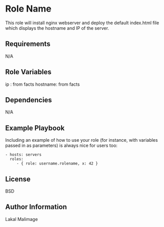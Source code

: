 Role Name
=========

This role will install nginx webserver and deploy the default index.html file which displays the hostname and IP of the server.

Requirements
------------

N/A

Role Variables
--------------

ip : from facts
hostname: from facts

Dependencies
------------

N/A

Example Playbook
----------------

Including an example of how to use your role (for instance, with variables passed in as parameters) is always nice for users too:

    - hosts: servers
      roles:
         - { role: username.rolename, x: 42 }

License
-------

BSD

Author Information
------------------
Lakal Malimage

